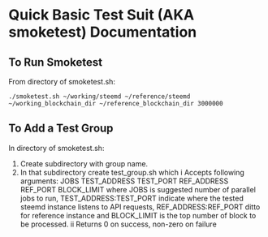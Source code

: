 # Quick Basic Test Suit (AKA smoketest) Documentation

## To Run Smoketest

From directory of smoketest.sh:

    ./smoketest.sh ~/working/steemd ~/reference/steemd ~/working_blockchain_dir ~/reference_blockchain_dir 3000000

## To Add a Test Group

In directory of smoketest.sh:
1. Create subdirectory with group name.
2. In that subdirectory create test_group.sh which
   i Accepts following arguments: JOBS TEST_ADDRESS TEST_PORT REF_ADDRESS REF_PORT BLOCK_LIMIT where
      JOBS is suggested number of parallel jobs to run,
      TEST_ADDRESS:TEST_PORT indicate where the tested steemd instance listens to API requests,
      REF_ADDRESS:REF_PORT ditto for reference instance and
      BLOCK_LIMIT is the top number of block to be processed.
   ii Returns 0 on success, non-zero on failure